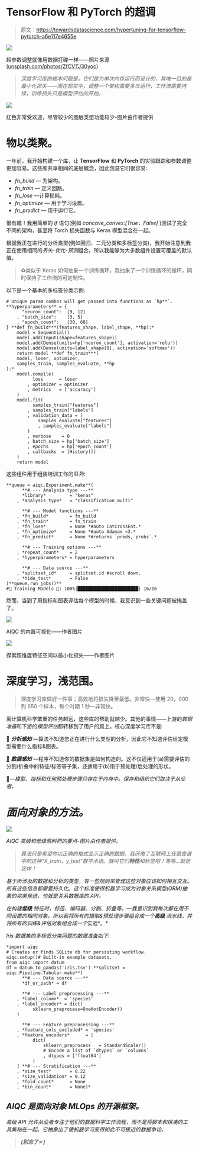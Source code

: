 # TensorFlow 和 PyTorch 的超调

> 原文：<https://towardsdatascience.com/hypertuning-for-tensorflow-pytorch-a6e117e4655e>

![](img/d89ff40f4abd6b03e497ece9509c1db7.png)

超参数调整就像用数据打碟一样——照片来源([unsplash.com/photos/ZfCVTJ30yoc](https://unsplash.com/photos/ZfCVTJ30yoc))

> *深度学习库的根本问题是，它们是为单次内存运行而设计的，其唯一目的是最小化损失——而在现实中，调整一个架构需要多次运行，工作流需要持续，训练损失只是模型评估的开始。*

![](img/49505c35ad8b5500724148007160421f.png)

红色非常受欢迎，尽管较少的图层类型功能较少-图片由作者提供

# 物以类聚。

一年前，我开始构建一个库，让 **TensorFlow** 和 **PyTorch** 的实验跟踪和参数调整更加容易。这些库共享相同的底层概念，因此包装它们很容易:

*   *fn_build —* 为架构。
*   *fn_train —* 定义回路。
*   *fn_lose* —计算损耗。
*   *fn_optimize —* 用于学习设置。
*   *fn_predict —* 用于运行它。

很有趣！我用简单的 *if* 语句(例如 *concave_convex:[True，False]* )测试了完全不同的架构，甚至将 Torch 损失函数与 Keras 模型混合在一起。

根据我正在进行的分析类型(例如回归、二元分类和多标签分类)，我开始注意到我正在使用相同的*丢失-优化-预测*组合。所以我能够为大多数组件设置可覆盖的默认值。

> ♻️类似于 Keras 如何抽象一个训练循环，我抽象了一个训练循环的循环，同时保持了工作流的可定制性。

以下是一个基本的多标签分类示例:

```
# Unique param combos will get passed into functions as `hp**`.
**hyperparameters** = {
      "neuron_count":  [9, 12]
    , "batch_size":    [3, 5]
    , "epoch_count":   [30, 60]
} **def fn_build***(features_shape, label_shape, **hp):*
    model = Sequential()
    model.add(Input(shape=features_shape))
    model.add(Dense(units=hp['neuron_count'], activation='relu'))
    model.add(Dense(units=label_shape[0], activation='softmax'))
    return model **def fn_train***(
    model, loser, optimizer, 
    samples_train, samples_evaluate, **hp
):*
    model.compile(
          loss      = loser
        , optimizer = optimizer
        , metrics   = ['accuracy']
    )
    model.fit(
          samples_train["features"]
        , samples_train["labels"]
        , validation_data = (
            samples_evaluate["features"]
            , samples_evaluate["labels"]
        )
        , verbose    = 0
        , batch_size = hp['batch_size']
        , epochs     = hp['epoch_count']
        , callbacks  = [History()]
    )
    return model
```

这些组件用于组装培训工作的*队列*:

```
**queue = aiqc.Experiment.make**(
      **# --- Analysis type ---**
      *library*         = "keras"
    , *analysis_type*   = "classification_multi"

      **# --- Model functions ---**
    , *fn_build*        = fn_build
    , *fn_train*        = fn_train
    , *fn_lose*         = None *#auto CatCrossEnt.*
    , *fn_optimize*     = None *#auto Adamax <3.*
    , *fn_predict*      = None *#returns `preds, probs`.*

      **# --- Training options ---**
    , *repeat_count*    = 2
    , *hyperparameters* = hyperparameters

      **# --- Data source ---**
    , *splitset_id*     = splitset.id #scroll down.
    , *hide_test*       = False
)**queue.run_jobs()**
#🔮 Training Models 🔮: 100%|███████████████████████| 16/16
```

然而，当到了用指标和图表评估每个模型的时候，我意识到一些关键问题被掩盖了。

![](img/5ca597b78d583f5df218d7617fb385e7.png)

AIQC 的内置可视化——作者图片

![](img/940e61c7caed31ce8fde2e32f4224be8.png)

探索超维度特征空间以最小化损失——作者图片

# 深度学习，浅范围。

> 深度学习库做好一件事；高效地将损失降至最低。非常快—使用 20，000 列 650 个样本，每个时期 1 秒—非常快。

离计算机科学繁重的任务越远，这些库的帮助就越少。其他的事情——上游的*数据准备*和下游的*模型评估*都转移到了用户的肩上。核心深度学习库不是:

🤔 ***分析感知*** —算法不知道您正在进行什么类型的分析，因此它不知道评估给定模型需要什么指标&图表。

[💾](https://emojipedia.org/floppy-disk/) ***数据感知*** —程序不知道你的数据集是如何构造的。这不仅适用于(a)需要评估的分割/折叠中的特征/标签等子集，还适用于(b)用于预处理/后处理的形状。

📂*—模型、指标和任何预处理步骤只存在于内存中。保存和组织它们取决于从业者。*

# *面向对象的方法。*

*![](img/78cad7239deaac4026ee35e4f5a0ff41.png)*

*AIQC 高级和低级原料药的要点-图片由作者提供。*

> *算法只是希望你以正确的格式显示正确的数据。我厌倦了互联网上任意食谱中的这种“X_train，y_test”数学术语。就叫它们**特性**和标签吧！等等…就是这样！*

*基于所涉及的数据和分析的类型，有一些规则来管理这些对象应该如何相互交互。所有这些信息都需要持久化。这个标准使得机器学习成为对象关系模型(ORM)抽象的完美候选，也就是关系数据库的 API。*

*在构建**低级** *特征时，标签、编码器、分割、折叠*等。—我意识到我每次都在用不同设置的相同对象。所以我将所有的摄取&预处理步骤组合成一个**高级** *流水线*，并将所有的训练&评估对象组合成一个*实验*。*

*Iris 数据集的多标签分类问题的数据准备如下:*

```
*import aiqc
# Creates or finds SQLite db for persisting workflow.
aiqc.setup()# Built-in example datasets.
from aiqc import datum
df = datum.to_pandas('iris.tsv') **splitset = aiqc.Pipeline.Tabular.make**(
      **# --- Data source ---**
      *df_or_path* = df

      **# --- Label preprocessing ---**
    , *label_column*  = 'species'
    , *label_encoder* = dict(
          sklearn_preprocess=OneHotEncoder()
    )

      **# --- Feature preprocessing ---**
    , *feature_cols_excluded* = 'species'
    , *feature_encoders*      = [
          dict(
              sklearn_preprocess   = StandardScaler()
              # Encode a list of `dtypes` or `columns`              
              , dtypes = ['float64'] 
          )
    ] **# --- Stratification ---**
    , *size_test*       = 0.22
    , *size_validation* = 0.12
    , *fold_count*      = None
    , *bin_count*       = None)*
```

## *AIQC 是面向对象 MLOps 的开源框架。*

**高级 API* 允许从业者专注于他们的数据科学工作流程，而不是将脚本和拼凑的工具集粘在一起。它抽象出了使机器学习变得如此不可接近的数据争论。*

> *[](https://github.com/aiqc/aiqc)**(别忘了⭐ )***